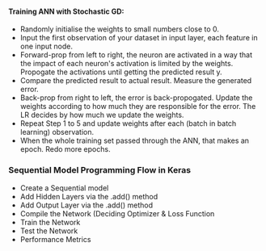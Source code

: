 #### Training ANN with Stochastic GD:
- Randomly initialise the weights to small numbers close to 0.
- Input the first observation of your dataset in input layer, each feature in one input node.
- Forward-prop from left to right, the neuron are activated in a way that the impact of each neuron's activation is limited by the weights. Propogate the activations until getting the predicted result y.
- Compare the predicted result to actual result. Measure the generated error.
- Back-prop from right to left, the error is back-propogated. Update the weights according to how much they are responsible for the error. The LR decides by how much we update the weights.
- Repeat Step 1 to 5 and update weights after each (batch in batch learning) observation.
- When the whole training set passed through the ANN, that makes an epoch. Redo more epochs.

### Sequential Model Programming Flow in Keras
- Create a Sequential model
- Add Hidden Layers via the .add() method
- Add Output Layer via the .add() method
- Compile the Network (Deciding Optimizer & Loss Function
- Train the Network
- Test the Network
- Performance Metrics
